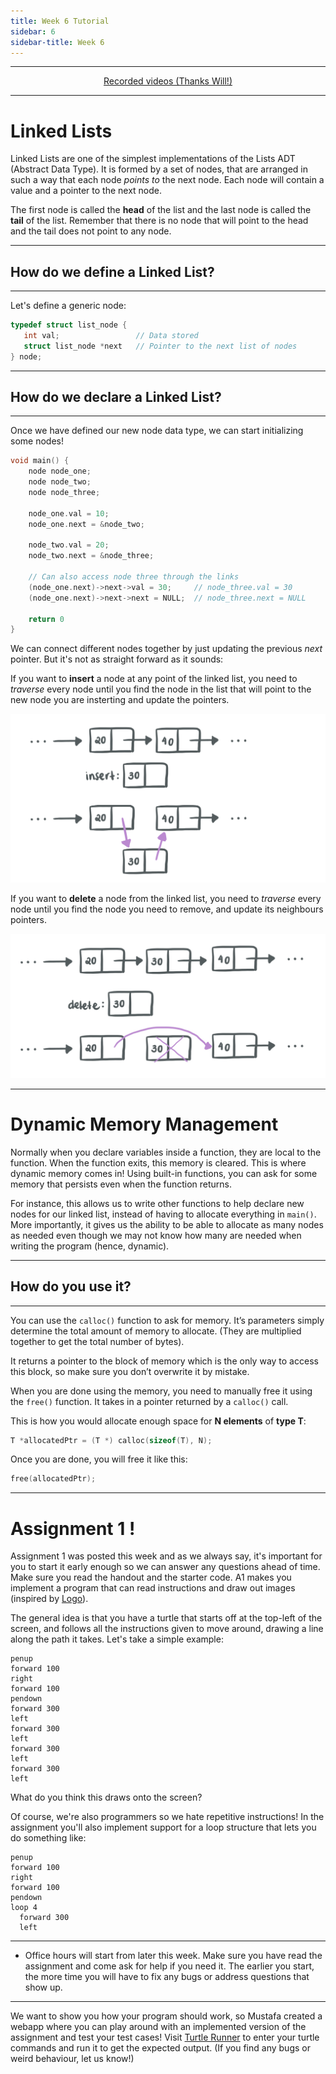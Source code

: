 ```yaml
---
title: Week 6 Tutorial
sidebar: 6
sidebar-title: Week 6
---
```



---


<p align="center"> <a href="https://youtu.be/94Y_a6DcrL8"> Recorded videos (Thanks Will!) </a> </p>

---

# Linked Lists

Linked Lists are one of the simplest implementations of the Lists ADT (Abstract Data Type). It is formed by a set of nodes, that are arranged in such a way that each node *points to* the next node. Each node will contain a value and a pointer to the next node.

The first node is called the **head** of the list and the last node is called the **tail** of the list. Remember that there is no node that will point to the head and the tail does not point to any node.

---

## How do we define a Linked List?

---

Let's define a generic node:

```c
typedef struct list_node {
   int val;                 // Data stored
   struct list_node *next   // Pointer to the next list of nodes
} node;
```

---

## How do we declare a Linked List?

---

Once we have defined our new node data type, we can start initializing some nodes!

```c
void main() {
    node node_one;
    node node_two;
    node node_three;
    
    node_one.val = 10;
    node_one.next = &node_two;
    
    node_two.val = 20;
    node_two.next = &node_three;
    
    // Can also access node three through the links
    (node_one.next)->next->val = 30;     // node_three.val = 30
    (node_one.next)->next->next = NULL;  // node_three.next = NULL
    
    return 0
} 
```

We can connect different nodes together by just updating the previous *next* pointer. But it's not as straight forward as it sounds:

If you want to **insert** a node at any point of the linked list, you need to *traverse* every node until you find the node in the list that will point to the new node you are insterting and update the pointers.

![ex1](img1.jpeg)

If you want to **delete** a node from the linked list, you need to *traverse* every node until you find the node you need to remove, and update its neighbours pointers.

![ex2](img2.jpeg)

---

# Dynamic Memory Management


Normally when you declare variables inside a function, they are local to the function. When the function exits, this memory is cleared. This is where dynamic memory comes in! Using built-in functions, you can ask for some memory that persists even when the function returns. 

For instance, this allows us to write other functions to help declare new nodes for our linked list, instead of having to allocate everything in `main()`. More importantly, it gives us the ability to be able to allocate as many nodes as needed even though we may not know how many are needed when writing the program (hence, dynamic).

---

## How do you use it?

---

You can use the `calloc()` function to ask for memory. It’s parameters simply determine the total amount of memory to allocate. (They are multiplied together to get the total number of bytes).

It returns a pointer to the block of memory which is the only way to access this block, so make sure you don’t overwrite it by mistake.

When you are done using the memory, you need to manually free it using the `free()` function. It takes in a pointer returned by a `calloc()` call.

This is how you would allocate enough space for **N elements** of **type T**:

```c
T *allocatedPtr = (T *) calloc(sizeof(T), N);
```

Once you are done, you will free it like this:

```c
free(allocatedPtr);
```
---

# Assignment 1 !

Assignment 1 was posted this week and as we always say, it's important for you to start it early enough so we can answer any questions ahead of time. Make sure you read the handout and the starter code. A1 makes you implement a program that can read instructions and draw out images (inspired by [Logo](https://en.wikipedia.org/wiki/Logo_(programming_language))). 

The general idea is that you have a turtle that starts off at the top-left of the screen, and follows all the instructions given to move around, drawing a line along the path it takes. Let's take a simple example:

```
penup
forward 100
right
forward 100
pendown
forward 300
left
forward 300
left
forward 300
left
forward 300
left

```

What do you think this draws onto the screen? 

Of course, we're also programmers so we hate repetitive instructions! In the assignment you'll also implement support for a loop structure that lets you do something like:

```
penup
forward 100
right
forward 100
pendown
loop 4
  forward 300
  left
```


---

- Office hours will start from later this week. Make sure you have read the assignment and come ask for help if you need it. The earlier you start, the more time you will have to fix any bugs or address questions that show up.

---

We want to show you how your program should work, so Mustafa created a webapp where you can play around with an implemented version of the assignment and test your test cases! Visit <a href="https://turtlerunner.herokuapp.com"> Turtle Runner</a> to enter your turtle commands and run it to get the expected output. (If you find any bugs or weird behaviour, let us know!)

